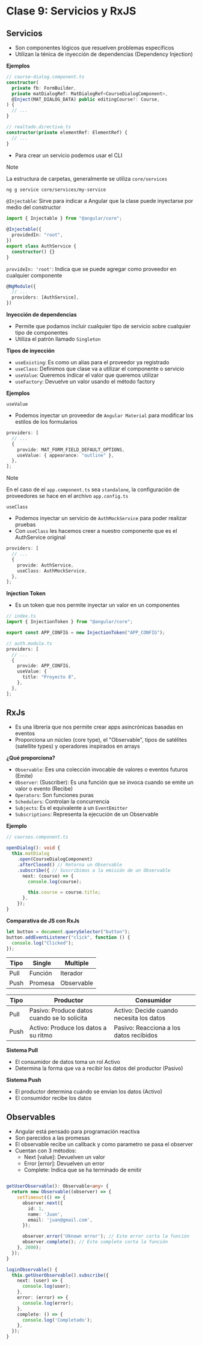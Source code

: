 # Clase 9: Servicios y RxJS

## Servicios

- Son componentes lógicos que resuelven problemas específicos
- Utilizan la ténica de inyección de dependencias (Dependency Injection)

**Ejemplos**

```ts
// course-dialog.component.ts
constructor(
  private fb: FormBuilder,
  private matDialogRef: MatDialogRef<CourseDialogComponent>,
  @Inject(MAT_DIALOG_DATA) public editingCourse?: Course,
) {
  // ...
}

// realtado.directive.ts
constructor(private elementRef: ElementRef) {
  // ...
}
```

- Para crear un servicio podemos usar el CLI

> [!NOTE]
> La estructura de carpetas, generalmente se utiliza `core/services`

```bash
ng g service core/services/my-service
```

`@Injectable`: Sirve para indicar a Angular que la clase puede inyectarse por medio del constructor

```ts
import { Injectable } from "@angular/core";

@Injectable({
  providedIn: "root",
})
export class AuthService {
  constructor() {}
}
```

`provideIn: 'root'`: Indica que se puede agregar como proveedor en cualquier componente

```ts
@NgModule({
  // ...
  providers: [AuthService],
})
```

**Inyección de dependencias**

- Permite que podamos incluir cualquier tipo de servicio sobre cualquier tipo de componentes
- Utiliza el patrón llamado `Singleton`

**Tipos de inyección**

- `useExisting`: Es como un alias para el proveedor ya registrado
- `useClass`: Definimos que clase va a utilizar el componente o servicio
- `useValue`: Queremos indicar el valor que queremos utilizar
- `useFactory`: Devuelve un valor usando el método factory

**Ejemplos**

`useValue`

- Podemos inyectar un proveedor de `Angular Material` para modificar los estilos de los formularios

```ts
providers: [
  // ...
  {
    provide: MAT_FORM_FIELD_DEFAULT_OPTIONS,
    useValue: { appearance: "outline" },
  },
];
```

> [!NOTE]
> En el caso de el `app.component.ts` sea `standalone`, la configuración de proveedores se hace en el archivo `app.config.ts`

`useClass`

- Podemos inyectar un servicio de `AuthMockService` para poder realizar pruebas
- Con `useClass` les hacemos creer a nuestro componente que es el AuthService original

```ts
providers: [
  // ...
  {
    provide: AuthService,
    useClass: AuthMockService,
  },
];
```

**Injection Token**

- Es un token que nos permite inyectar un valor en un componentes

```ts
// index.ts
import { InjectionToken } from "@angular/core";

export const APP_CONFIG = new InjectionToken("APP_CONFIG");

// auth.module.ts
providers: [
  // ...
  {
    provide: APP_CONFIG,
    useValue: {
      title: "Proyecto 8",
    },
  },
];
```

## RxJs

- Es una librería que nos permite crear apps asincrónicas basadas en eventos
- Proporciona un núcleo (core type), el "Observable", tipos de satélites (satellite types) y operadores inspirados en arrays

**¿Qué proporciona?**

- `Observable`: Ees una colección invocable de valores o eventos futuros (Emite)
- `Observer`: (Suscriber): Es una función que se invoca cuando se emite un valor o evento (Recibe)
- `Operators`: Son funciones puras
- `Schedulers`: Controlan la concurrencia
- `Subjects`: Es el equivalente a un `EventEmitter`
- `Subscriptions`: Representa la ejecución de un Observable

**Ejemplo**

```ts
// courses.component.ts

openDialog(): void {
  this.matDialog
    .open(CourseDialogComponent)
    .afterClosed() // Retorna un Observable
    .subscribe({ // Suscribimos a la emisión de un Observable
      next: (course) => {
        console.log(course);

        this.course = course.title;
      },
    });
}
```

**Comparativa de JS con RxJs**

```js
let button = document.querySelector("button");
button.addEventListener("click", function () {
  console.log("Clicked");
});
```

| Tipo | Single  | Multiple   |
| ---- | ------- | ---------- |
| Pull | Función | Iterador   |
| Push | Promesa | Observable |

| Tipo | Productor                                   | Consumidor                               |
| ---- | ------------------------------------------- | ---------------------------------------- |
| Pull | Pasivo: Produce datos cuando se lo solicita | Activo: Decide cuando necesita los datos |
| Push | Activo: Produce los datos a su ritmo        | Pasivo: Reacciona a los datos recibidos  |

**Sistema Pull**

- El consumidor de datos toma un rol Activo
- Determina la forma que va a recibir los datos del productor (Pasivo)

**Sistema Push**

- El productor determina cuándo se envían los datos (Activo)
- El consumidor recibe los datos

## Observables

- Angular está pensado para programación reactiva
- Son parecidos a las promesas
- El observable recibe un callback y como parametro se pasa el observer
- Cuentan con 3 métodos:
  - Next [value]: Devuelven un valor
  - Error [error]: Devuelven un error
  - Complete: Indica que se ha terminado de emitir

```ts

getUserObservable(): Observable<any> {
  return new Observable((observer) => {
    setTimeout(() => {
      observer.next({
        id: 1,
        name: 'Juan',
        email: 'juan@gmail.com',
      });

      observer.error('Uknown error'); // Este error corta la función
      observer.complete(); // Este complete corta la función
    }, 2000);
  });
}

loginObservable() {
  this.getUserObservable().subscribe({
    next: (user) => {
      console.log(user);
    },
    error: (error) => {
      console.log(error);
    },
    complete: () => {
      console.log('Completado');
    },
  });
}
```
